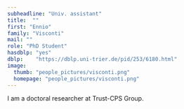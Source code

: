 ```yaml
---
subheadline: "Univ. assistant"
title:  ""
first: "Ennio"
family: "Visconti"
mail: ""
role: "PhD Student"
hasdblp: "yes"
dblp:    "https://dblp.uni-trier.de/pid/253/6180.html"
image:
  thumb: "people_pictures/visconti.png"
  homepage: "people_pictures/visconti.png"
---
```


<!--more-->

I am a doctoral researcher at Trust-CPS Group.
